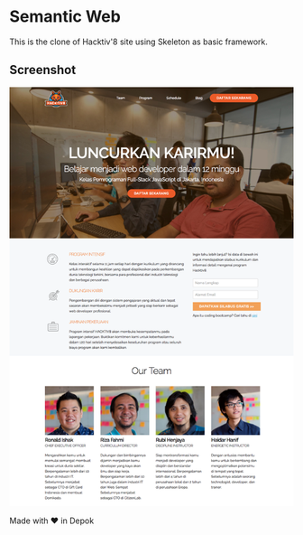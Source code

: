# Semantic Web

This is the clone of Hacktiv'8 site using Skeleton as basic framework.

## Screenshot
![alt text](https://raw.githubusercontent.com/broerjuang/semantic_web/master/clone.png)

Made with :heart: in Depok
